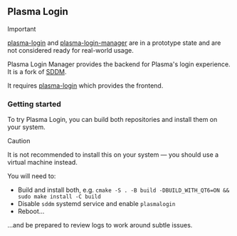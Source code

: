 ## Plasma Login

> [!important]
> [plasma-login](https://invent.kde.org/davidedmundson/plasma-login) and [plasma-login-manager](https://invent.kde.org/davidedmundson/plasma-login-manager) are in a prototype state and are not considered ready for real-world usage.

Plasma Login Manager provides the backend for Plasma's login experience. It is a fork of [SDDM](https://github.com/sddm/sddm).

It requires [plasma-login](https://invent.kde.org/davidedmundson/plasma-login) which provides the frontend.
 
### Getting started

To try Plasma Login, you can build both repositories and install them on your system.

> [!caution]
> It is not recommended to install this on your system — you should use a virtual machine instead.

You will need to:

- Build and install both, e.g. `cmake -S . -B build -DBUILD_WITH_QT6=ON && sudo make install -C build`
- Disable `sddm` systemd service and enable `plasmalogin`
- Reboot…

…and be prepared to review logs to work around subtle issues.
